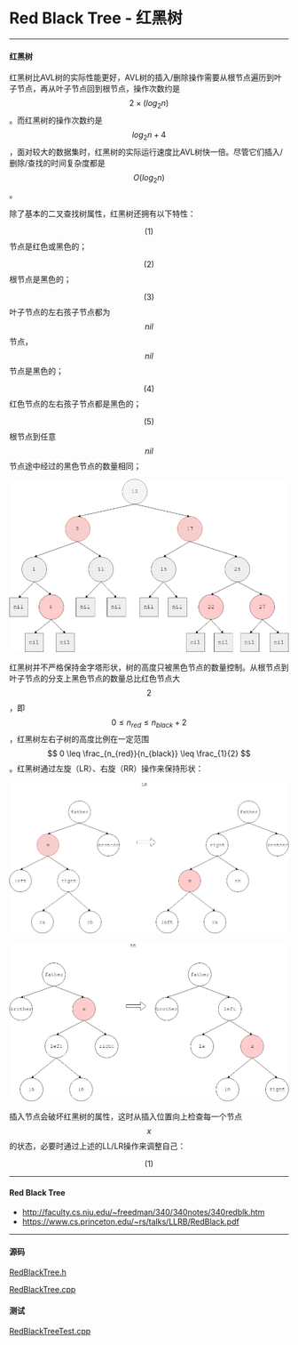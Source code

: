 <script type="text/javascript" src="https://cdnjs.cloudflare.com/ajax/libs/mathjax/2.7.1/MathJax.js?config=TeX-AMS-MML_HTMLorMML"></script>

# Red Black Tree - 红黑树

--------

#### 红黑树

红黑树比AVL树的实际性能更好，AVL树的插入/删除操作需要从根节点遍历到叶子节点，再从叶子节点回到根节点，操作次数约是$$ 2 \times (log_2 n) $$。而红黑树的操作次数约是$$ log_2 n + 4 $$，面对较大的数据集时，红黑树的实际运行速度比AVL树快一倍。尽管它们插入/删除/查找的时间复杂度都是$$ O(log_2 n) $$。

除了基本的二叉查找树属性，红黑树还拥有以下特性：

$$ (1) $$ 节点是红色或黑色的；

$$ (2) $$ 根节点是黑色的；

$$ (3) $$ 叶子节点的左右孩子节点都为$$ nil $$节点，$$ nil $$节点是黑色的；

$$ (4) $$ 红色节点的左右孩子节点都是黑色的；

$$ (5) $$ 根节点到任意$$ nil $$节点途中经过的黑色节点的数量相同；

![RedBlackTree1.png](../res/RedBlackTree1.png)

红黑树并不严格保持金字塔形状，树的高度只被黑色节点的数量控制。从根节点到叶子节点的分支上黑色节点的数量总比红色节点大$$ 2 $$，即$$ 0 \leq n_{red} \leq n_{black} + 2 $$，红黑树左右子树的高度比例在一定范围$$ 0 \leq \frac_{n_{red}}{n_{black}} \leq \frac_{1}{2} $$。红黑树通过左旋（LR）、右旋（RR）操作来保持形状：

![RedBlackTree2.png](../res/RedBlackTree2.png)

![RedBlackTree3.png](../res/RedBlackTree3.png)

插入节点会破坏红黑树的属性，这时从插入位置向上检查每一个节点$$ x $$的状态，必要时通过上述的LL/LR操作来调整自己：

$$ (1) $$

--------

#### Red Black Tree

* http://faculty.cs.niu.edu/~freedman/340/340notes/340redblk.htm
* https://www.cs.princeton.edu/~rs/talks/LLRB/RedBlack.pdf

--------

#### 源码

[RedBlackTree.h](https://github.com/linrongbin16/Way-to-Algorithm/blob/master/src/DataStructure/RedBlackTree.h)

[RedBlackTree.cpp](https://github.com/linrongbin16/Way-to-Algorithm/blob/master/src/DataStructure/RedBlackTree.cpp)

#### 测试

[RedBlackTreeTest.cpp](https://github.com/linrongbin16/Way-to-Algorithm/blob/master/src/DataStructure/RedBlackTreeTest.cpp)
